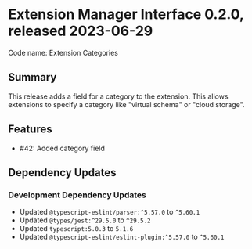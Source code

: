 # Extension Manager Interface 0.2.0, released 2023-06-29

Code name: Extension Categories

## Summary

This release adds a field for a category to the extension. This allows extensions to specify a category like "virtual schema" or "cloud storage".

## Features

* #42: Added category field
## Dependency Updates

### Development Dependency Updates

* Updated `@typescript-eslint/parser:^5.57.0` to `^5.60.1`
* Updated `@types/jest:^29.5.0` to `^29.5.2`
* Updated `typescript:5.0.3` to `5.1.6`
* Updated `@typescript-eslint/eslint-plugin:^5.57.0` to `^5.60.1`
